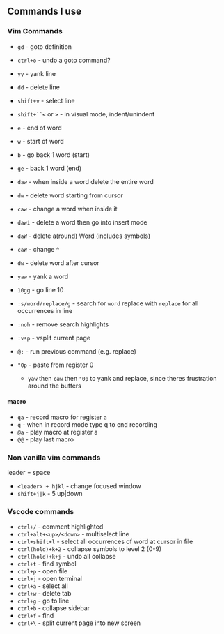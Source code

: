 ## Commands I use

### Vim Commands
- `gd` - goto definition
- `ctrl+o` - undo a goto command?
- `yy` - yank line
- `dd` - delete line
- `shift+v` - select line
- `shift+``<` or `>` - in visual mode, indent/unindent

- `e` - end of word
- `w` - start of word
- `b` - go back 1 word (start)
- `ge` - back 1 word (end)


- `daw` - when inside a word delete the entire word
- `dw` - delete word starting from cursor
- `caw` - change a word when inside it
- `dawi` - delete a word then go into insert mode
- `daW` - delete a(round) Word (includes symbols)
- `caW` - change ^
- `dw` - delete word after cursor
- `yaw` - yank a word

- `10gg` - go line 10
- `:s/word/replace/g` - search for `word` replace with `replace` for all occurrences in line
- `:noh` - remove search highlights
- `:vsp` - vsplit current page
- `@:` - run previous command (e.g. replace)
- `"0p` - paste from register 0
   - `yaw` then `caw` then `"0p` to yank and replace, since theres frustration around the buffers

#### macro
- `qa` - record macro for register `a`
- `q`  - when in record mode type q to end recording
- `@a` - play macro at register a
- `@@` - play last macro

### Non vanilla vim commands
leader = space
- `<leader> + hjkl` - change focused window 
- `shift+j|k` - 5 up|down


### Vscode commands
- `ctrl+/`     - comment highlighted
- `ctrl+alt+<up>/<down>`   - multiselect line
- `ctrl+shift+l` - select all occurrences of word at cursor in file
- `ctrl(hold)+k+2` - collapse symbols to level 2 (0-9)
- `ctrl(hold)+k+j` - undo all collapse
- `ctrl+t` - find symbol
- `ctrl+p` - open file
- `ctrl+j` - open terminal
- `ctrl+a` - select all
- `ctrl+w` - delete tab
- `ctrl+g` - go to line
- `ctrl+b` - collapse sidebar
- `ctrl+f` - find
- `ctrl+\` - split current page into new screen

